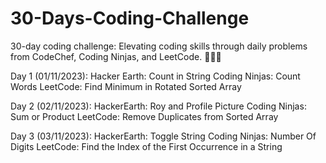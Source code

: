 # 30-Days-Coding-Challenge
30-day coding challenge: Elevating coding skills through daily problems from CodeChef, Coding Ninjas, and LeetCode. 🚀🤞🏼

Day 1 (01/11/2023):
Hacker Earth: Count in String
Coding Ninjas: Count Words
LeetCode: Find Minimum in Rotated Sorted Array

Day 2 (02/11/2023): 
HackerEarth: Roy and Profile Picture
Coding Ninjas: Sum or Product
LeetCode:  Remove Duplicates from Sorted Array

Day 3 (03/11/2023):
HackerEarth: Toggle String
Coding Ninjas: Number Of Digits
LeetCode: Find the Index of the First Occurrence in a String
